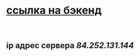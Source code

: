 # [ссылка на бэкенд](https://api.prof.movies.explorer.nomoredomains.club/)

<br />

## **ip адрес сервера** _84.252.131.144_
